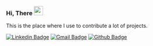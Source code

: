 ### Hi, There <img src="https://media.giphy.com/media/hvRJCLFzcasrR4ia7z/giphy.gif" width="25px">
This is the place where I use to contribute a lot of projects.


[![Linkedin Badge](https://img.shields.io/badge/-f9uf-blue?style=flat&logo=Linkedin&logoColor=white&link=https://www.linkedin.com/in/f9uf/)](https://www.linkedin.com/in/f9uf/)
[![Gmail Badge](https://img.shields.io/badge/-charnsak.dangmanee-c14438?style=flat&logo=Gmail&logoColor=white&link=mailto:charnsak.dangmanee@gmail.com)](mailto:charnsak.dangmanee@gmail.com)
[![Github Badge](https://img.shields.io/badge/-@F9Uf-24292e?style=flat&logo=Github&logoColor=white&link=https://github.com/F9Uf)](https://github.com/F9Uf)
